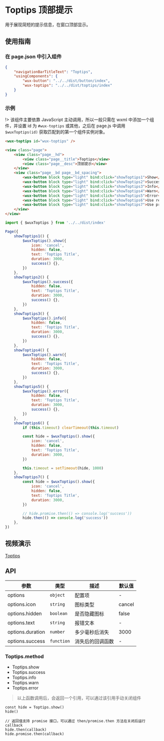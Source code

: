 # Toptips 顶部提示

用于展现简短的提示信息，在窗口顶部显示。

## 使用指南

### 在 page.json 中引入组件

```json
{
    "navigationBarTitleText": "Toptips",
    "usingComponents": {
        "wux-button": "../../dist/button/index",
        "wux-toptips": "../../dist/toptips/index"
    }
}
```

### 示例

!> 该组件主要依靠 JavaScript 主动调用，所以一般只需在 wxml 中添加一个组件，并设置 id 为 `#wux-toptips` 或其他，之后在 page.js 中调用 `$wuxToptips(id)` 获取匹配到的第一个组件实例对象。

```html
<wux-toptips id="wux-toptips" />

<view class="page">
    <view class="page__hd">
        <view class="page__title">Toptips</view>
        <view class="page__desc">顶部提示</view>
    </view>
    <view class="page__bd page__bd_spacing">
        <wux-button block type="light" bind:click="showToptips1">Show</wux-button>
        <wux-button block type="light" bind:click="showToptips2">Success</wux-button>
        <wux-button block type="light" bind:click="showToptips3">Info</wux-button>
        <wux-button block type="light" bind:click="showToptips4">Warn</wux-button>
        <wux-button block type="light" bind:click="showToptips5">Error</wux-button>
        <wux-button block type="light" bind:click="showToptips6">Use return value to close</wux-button>
        <wux-button block type="light" bind:click="showToptips7">Use promise to know when closed</wux-button>
    </view>
</view>
```

```js
import { $wuxToptips } from '../../dist/index'

Page({
    showToptips1() {
        $wuxToptips().show({
            icon: 'cancel',
            hidden: false,
            text: 'Toptips Title',
            duration: 3000,
            success() {},
        })
    },
    showToptips2() {
        $wuxToptips().success({
            hidden: false,
            text: 'Toptips Title',
            duration: 3000,
            success() {},
        })
    },
    showToptips3() {
        $wuxToptips().info({
            hidden: false,
            text: 'Toptips Title',
            duration: 3000,
            success() {},
        })
    },
    showToptips4() {
        $wuxToptips().warn({
            hidden: false,
            text: 'Toptips Title',
            duration: 3000,
            success() {},
        })
    },
    showToptips5() {
        $wuxToptips().error({
            hidden: false,
            text: 'Toptips Title',
            duration: 3000,
            success() {},
        })
    },
    showToptips6() {
        if (this.timeout) clearTimeout(this.timeout)

        const hide = $wuxToptips().show({
            icon: 'cancel',
            hidden: false,
            text: 'Toptips Title',
            duration: 3000,
        })

        this.timeout = setTimeout(hide, 1000)
    },
    showToptips7() {
        const hide = $wuxToptips().show({
            icon: 'cancel',
            hidden: false,
            text: 'Toptips Title',
            duration: 3000,
        })

        // hide.promise.then(() => console.log('success'))
        hide.then(() => console.log('success'))
    },
})
```

## 视频演示

[Toptips](./_media/toptips.mp4 ':include :type=iframe width=375px height=667px')

## API

| 参数 | 类型 | 描述 | 默认值 |
| --- | --- | --- | --- |
| options | <code>object</code> | 配置项 | - |
| options.icon | <code>string</code> | 图标类型 | cancel |
| options.hidden | <code>boolean</code> | 是否隐藏图标 | false |
| options.text | <code>string</code> | 报错文本 | - |
| options.duration | <code>number</code> | 多少毫秒后消失 | 3000 |
| options.success | <code>function</code> | 消失后的回调函数 | - |

### Toptips.method

- Toptips.show
- Toptips.success
- Toptips.info
- Toptips.warn
- Toptips.error

> 以上函数调用后，会返回一个引用，可以通过该引用手动关闭组件

```
const hide = Toptips.show()
hide()

// 返回值支持 promise 接口，可以通过 then/promise.then 方法在关闭后运行 callback
hide.then(callback)
hide.promise.then(callback)
```